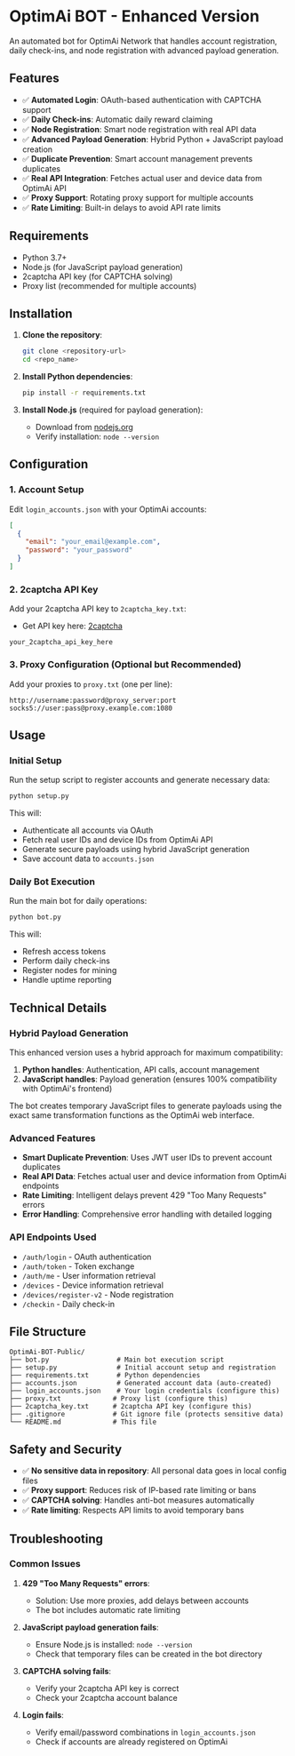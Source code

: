 # OptimAi BOT - Enhanced Version

An automated bot for OptimAi Network that handles account registration, daily check-ins, and node registration with advanced payload generation.

## Features

- ✅ **Automated Login**: OAuth-based authentication with CAPTCHA support
- ✅ **Daily Check-ins**: Automatic daily reward claiming
- ✅ **Node Registration**: Smart node registration with real API data
- ✅ **Advanced Payload Generation**: Hybrid Python + JavaScript payload creation
- ✅ **Duplicate Prevention**: Smart account management prevents duplicates
- ✅ **Real API Integration**: Fetches actual user and device data from OptimAi API
- ✅ **Proxy Support**: Rotating proxy support for multiple accounts
- ✅ **Rate Limiting**: Built-in delays to avoid API rate limits

## Requirements

- Python 3.7+
- Node.js (for JavaScript payload generation)
- 2captcha API key (for CAPTCHA solving)
- Proxy list (recommended for multiple accounts)

## Installation

1. **Clone the repository**:

   ```bash
   git clone <repository-url>
   cd <repo_name>
   ```

2. **Install Python dependencies**:

   ```bash
   pip install -r requirements.txt
   ```

3. **Install Node.js** (required for payload generation):
   - Download from [nodejs.org](https://nodejs.org/)
   - Verify installation: `node --version`

## Configuration

### 1. Account Setup

Edit `login_accounts.json` with your OptimAi accounts:

```json
[
  {
    "email": "your_email@example.com",
    "password": "your_password"
  }
]
```

### 2. 2captcha API Key

Add your 2captcha API key to `2captcha_key.txt`:

- Get API key here: [2captcha](https://2captcha.com/?from=24402314)

```
your_2captcha_api_key_here
```

### 3. Proxy Configuration (Optional but Recommended)

Add your proxies to `proxy.txt` (one per line):

```
http://username:password@proxy_server:port
socks5://user:pass@proxy.example.com:1080
```

## Usage

### Initial Setup

Run the setup script to register accounts and generate necessary data:

```bash
python setup.py
```

This will:

- Authenticate all accounts via OAuth
- Fetch real user IDs and device IDs from OptimAi API
- Generate secure payloads using hybrid JavaScript generation
- Save account data to `accounts.json`

### Daily Bot Execution

Run the main bot for daily operations:

```bash
python bot.py
```

This will:

- Refresh access tokens
- Perform daily check-ins
- Register nodes for mining
- Handle uptime reporting

## Technical Details

### Hybrid Payload Generation

This enhanced version uses a hybrid approach for maximum compatibility:

1. **Python handles**: Authentication, API calls, account management
2. **JavaScript handles**: Payload generation (ensures 100% compatibility with OptimAi's frontend)

The bot creates temporary JavaScript files to generate payloads using the exact same transformation functions as the OptimAi web interface.

### Advanced Features

- **Smart Duplicate Prevention**: Uses JWT user IDs to prevent account duplicates
- **Real API Data**: Fetches actual user and device information from OptimAi endpoints
- **Rate Limiting**: Intelligent delays prevent 429 "Too Many Requests" errors
- **Error Handling**: Comprehensive error handling with detailed logging

### API Endpoints Used

- `/auth/login` - OAuth authentication
- `/auth/token` - Token exchange
- `/auth/me` - User information retrieval
- `/devices` - Device information retrieval
- `/devices/register-v2` - Node registration
- `/checkin` - Daily check-in

## File Structure

```
OptimAi-BOT-Public/
├── bot.py                 # Main bot execution script
├── setup.py               # Initial account setup and registration
├── requirements.txt       # Python dependencies
├── accounts.json          # Generated account data (auto-created)
├── login_accounts.json    # Your login credentials (configure this)
├── proxy.txt             # Proxy list (configure this)
├── 2captcha_key.txt      # 2captcha API key (configure this)
├── .gitignore            # Git ignore file (protects sensitive data)
└── README.md             # This file
```

## Safety and Security

- ✅ **No sensitive data in repository**: All personal data goes in local config files
- ✅ **Proxy support**: Reduces risk of IP-based rate limiting or bans
- ✅ **CAPTCHA solving**: Handles anti-bot measures automatically
- ✅ **Rate limiting**: Respects API limits to avoid temporary bans

## Troubleshooting

### Common Issues

1. **429 "Too Many Requests" errors**:

   - Solution: Use more proxies, add delays between accounts
   - The bot includes automatic rate limiting

2. **JavaScript payload generation fails**:

   - Ensure Node.js is installed: `node --version`
   - Check that temporary files can be created in the bot directory

3. **CAPTCHA solving fails**:

   - Verify your 2captcha API key is correct
   - Check your 2captcha account balance

4. **Login fails**:
   - Verify email/password combinations in `login_accounts.json`
   - Check if accounts are already registered on OptimAi
